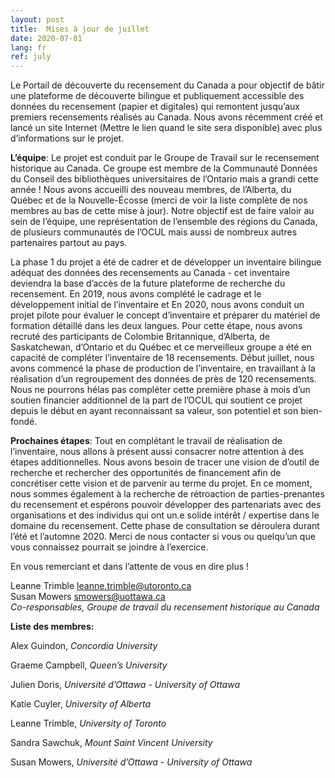 ```yaml
---
layout: post
title:  Mises à jour de juillet
date: 2020-07-01
lang: fr
ref: july
---
```


Le Portail de découverte du recensement du Canada a pour objectif de bâtir une plateforme de découverte bilingue et publiquement accessible des données du recensement (papier et digitales) qui remontent jusqu’aux premiers recensements réalisés au Canada. Nous avons récemment créé et lancé un site Internet (Mettre le lien quand le site sera disponible) avec plus d’informations sur le projet.  

**L’équipe**: Le projet est conduit par le Groupe de Travail sur le recensement historique au Canada. Ce groupe est membre de la Communauté Données du Conseil des bibliothèques universitaires de l’Ontario mais a grandi cette année ! Nous avons accueilli des nouveau membres, de l’Alberta, du Québec et de la Nouvelle-Écosse (merci de voir la liste complète de nos membres au bas de cette mise à jour). Notre objectif est de faire valoir au sein de l’équipe, une représentation de l’ensemble des régions du Canada, de plusieurs communautés de l’OCUL mais aussi de nombreux autres partenaires partout au pays.  

La phase 1 du projet a été de cadrer et de développer un inventaire bilingue adéquat des données des recensements au Canada - cet inventaire deviendra la base d’accès de la future plateforme de recherche du recensement.
En 2019, nous avons complété le cadrage et le développement initial de l’inventaire et
En 2020, nous avons conduit un projet pilote pour évaluer le concept d’inventaire et préparer du matériel de formation détaillé dans les deux langues. Pour cette étape, nous avons recruté des participants de Colombie Britannique, d’Alberta, de Saskatchewan, d’Ontario et du Québec et ce merveilleux groupe a été en capacité de compléter l’inventaire de 18 recensements.
Début juillet, nous avons commencé la phase de production de l’inventaire, en travaillant à la réalisation d’un regroupement des données de près de 120 recensements. Nous ne pourrons hélas pas compléter cette première phase à mois d’un soutien financier additionnel de la part de l’OCUL qui soutient ce projet depuis le début en ayant reconnaissant sa valeur, son potentiel et son bien-fondé.

**Prochaines étapes**: Tout en complétant le travail de réalisation de l’inventaire, nous allons à présent aussi consacrer notre attention à des étapes additionnelles.
Nous avons besoin de tracer une vision de d’outil de recherche et rechercher des opportunités de financement afin de concrétiser cette vision et de parvenir au terme du projet. En ce moment, nous sommes également à la recherche de rétroaction de parties-prenantes du recensement et espérons pouvoir développer des partenariats avec des organisations et des individus qui ont un.e solide intérêt / expertise dans le domaine du recensement. Cette phase de consultation se déroulera durant l’été et l’automne 2020. Merci de nous contacter si vous ou quelqu’un que vous connaissez pourrait se joindre à l’exercice.

En vous remerciant et dans l’attente de vous en dire plus !

Leanne Trimble <leanne.trimble@utoronto.ca>  
Susan Mowers <smowers@uottawa.ca>  
*Co-responsables, Groupe de travail du recensement historique au Canada*

**Liste des membres:**

Alex Guindon, *Concordia University*

Graeme Campbell, *Queen’s University*

Julien Doris, *Université d’Ottawa - University of Ottawa*

Katie Cuyler, *University of Alberta*

Leanne Trimble, *University of Toronto*

Sandra Sawchuk, *Mount Saint Vincent University*

Susan Mowers, *Université d’Ottawa - University of Ottawa*
